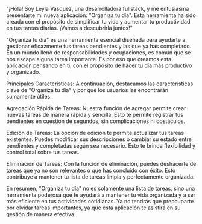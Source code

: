 "¡Hola! Soy Leyla Vasquez, una desarrolladora fullstack, y me entusiasma presentarte mi nueva aplicación: "Organiza tu día". Esta herramienta ha sido creada con el propósito de simplificar tu vida y aumentar tu productividad en tus tareas diarias. ¡Vamos a descubrirla juntos!"

"Organiza tu día" es una herramienta esencial diseñada para ayudarte a gestionar eficazmente tus tareas pendientes y las que ya has completado. En un mundo lleno de responsabilidades y ocupaciones, es común que se nos escape alguna tarea importante. Es por eso que creamos esta aplicación pensando en ti, con el propósito de hacer tu día más productivo y organizado.

Principales Características:
A continuación, destacamos las características clave de "Organiza tu día" y por qué los usuarios las encontrarán sumamente útiles:

Agregación Rápida de Tareas: Nuestra función de agregar permite crear nuevas tareas de manera rápida y sencilla. Esto te permite registrar tus pendientes en cuestión de segundos, sin complicaciones ni obstáculos.

Edición de Tareas: La opción de edición te permite actualizar tus tareas existentes. Puedes modificar sus descripciones o cambiar su estado entre pendientes y completadas según sea necesario. Esto te brinda flexibilidad y control total sobre tus tareas.

Eliminación de Tareas: Con la función de eliminación, puedes deshacerte de tareas que ya no son relevantes o que has concluido con éxito. Esto contribuye a mantener tu lista de tareas limpia y perfectamente organizada.

En resumen, "Organiza tu día" no es solamente una lista de tareas, sino una herramienta poderosa que te ayudará a mantener tu vida organizada y a ser más eficiente en tus actividades cotidianas. Ya no tendrás que preocuparte por olvidar tareas importantes, ya que esta aplicación te asistirá en su gestión de manera efectiva.